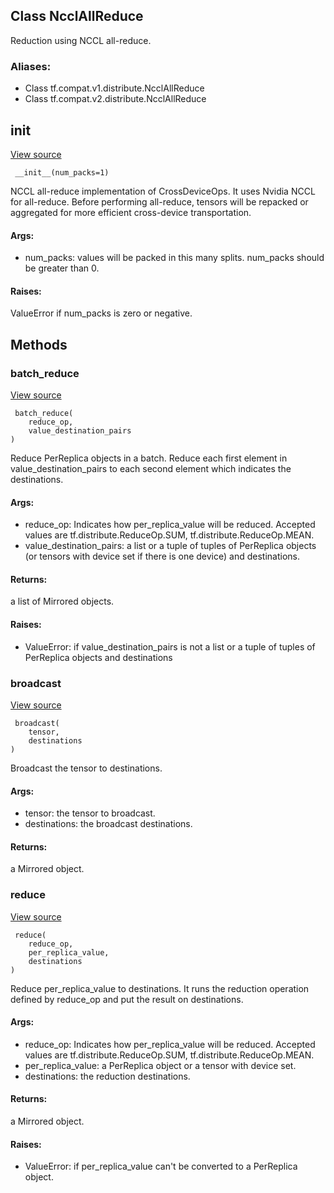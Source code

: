 ## Class NcclAllReduce
Reduction using NCCL all-reduce.
### Aliases:
- Class tf.compat.v1.distribute.NcclAllReduce
- Class tf.compat.v2.distribute.NcclAllReduce
## __init__
[View source](https://github.com/tensorflow/tensorflow/blob/r2.0/tensorflow/python/distribute/cross_device_ops.py#L798-L817)


```
 __init__(num_packs=1)
```
NCCL all-reduce implementation of CrossDeviceOps.
It uses Nvidia NCCL for all-reduce. Before performing all-reduce, tensors will be repacked or aggregated for more efficient cross-device transportation.
#### Args:
- num_packs: values will be packed in this many splits. num_packs should be greater than 0.
#### Raises:
ValueError if num_packs is zero or negative.
## Methods
### batch_reduce
[View source](https://github.com/tensorflow/tensorflow/blob/r2.0/tensorflow/python/distribute/cross_device_ops.py#L284-L324)


```
 batch_reduce(
    reduce_op,
    value_destination_pairs
)
```
Reduce PerReplica objects in a batch.
Reduce each first element in value_destination_pairs to each second element which indicates the destinations.
#### Args:
- reduce_op: Indicates how per_replica_value will be reduced. Accepted values are tf.distribute.ReduceOp.SUM, tf.distribute.ReduceOp.MEAN.
- value_destination_pairs: a list or a tuple of tuples of PerReplica objects (or tensors with device set if there is one device) and destinations.
#### Returns:
a list of Mirrored objects.
#### Raises:
- ValueError: if value_destination_pairs is not a list or a tuple of tuples of PerReplica objects and destinations
### broadcast
[View source](https://github.com/tensorflow/tensorflow/blob/r2.0/tensorflow/python/distribute/cross_device_ops.py#L326-L337)


```
 broadcast(
    tensor,
    destinations
)
```
Broadcast the tensor to destinations.
#### Args:
- tensor: the tensor to broadcast.
- destinations: the broadcast destinations.
#### Returns:
a Mirrored object.
### reduce
[View source](https://github.com/tensorflow/tensorflow/blob/r2.0/tensorflow/python/distribute/cross_device_ops.py#L248-L282)


```
 reduce(
    reduce_op,
    per_replica_value,
    destinations
)
```
Reduce per_replica_value to destinations.
It runs the reduction operation defined by reduce_op and put the result on destinations.
#### Args:
- reduce_op: Indicates how per_replica_value will be reduced. Accepted values are tf.distribute.ReduceOp.SUM, tf.distribute.ReduceOp.MEAN.
- per_replica_value: a PerReplica object or a tensor with device set.
- destinations: the reduction destinations.
#### Returns:
a Mirrored object.
#### Raises:
- ValueError: if per_replica_value can't be converted to a PerReplica object.
